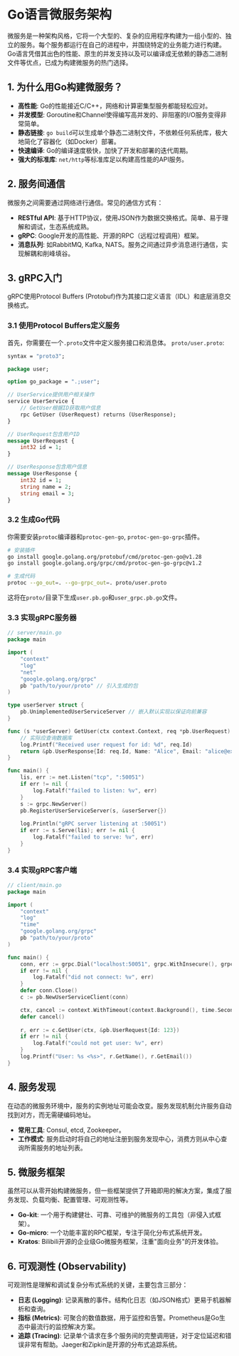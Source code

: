 # Go语言微服务架构

微服务是一种架构风格，它将一个大型的、复杂的应用程序构建为一组小型的、独立的服务。每个服务都运行在自己的进程中，并围绕特定的业务能力进行构建。Go语言凭借其出色的性能、原生的并发支持以及可以编译成无依赖的静态二进制文件等优点，已成为构建微服务的热门选择。

## 1. 为什么用Go构建微服务？

- **高性能**: Go的性能接近C/C++，网络和计算密集型服务都能轻松应对。
- **并发模型**: Goroutine和Channel使得编写高并发的、非阻塞的I/O服务变得非常简单。
- **静态链接**: `go build`可以生成单个静态二进制文件，不依赖任何系统库，极大地简化了容器化（如Docker）部署。
- **快速编译**: Go的编译速度极快，加快了开发和部署的迭代周期。
- **强大的标准库**: `net/http`等标准库足以构建高性能的API服务。

## 2. 服务间通信

微服务之间需要通过网络进行通信。常见的通信方式有：

- **RESTful API**: 基于HTTP协议，使用JSON作为数据交换格式。简单、易于理解和调试，生态系统成熟。
- **gRPC**: Google开发的高性能、开源的RPC（远程过程调用）框架。
- **消息队列**: 如RabbitMQ, Kafka, NATS。服务之间通过异步消息进行通信，实现解耦和削峰填谷。

## 3. gRPC入门

gRPC使用Protocol Buffers (Protobuf)作为其接口定义语言（IDL）和底层消息交换格式。

### 3.1 使用Protocol Buffers定义服务
首先，你需要在一个`.proto`文件中定义服务接口和消息体。
`proto/user.proto`:
```protobuf
syntax = "proto3";

package user;

option go_package = ".;user";

// UserService提供用户相关操作
service UserService {
    // GetUser根据ID获取用户信息
    rpc GetUser (UserRequest) returns (UserResponse);
}

// UserRequest包含用户ID
message UserRequest {
    int32 id = 1;
}

// UserResponse包含用户信息
message UserResponse {
    int32 id = 1;
    string name = 2;
    string email = 3;
}
```

### 3.2 生成Go代码
你需要安装`protoc`编译器和`protoc-gen-go`, `protoc-gen-go-grpc`插件。
```bash
# 安装插件
go install google.golang.org/protobuf/cmd/protoc-gen-go@v1.28
go install google.golang.org/grpc/cmd/protoc-gen-go-grpc@v1.2

# 生成代码
protoc --go_out=. --go-grpc_out=. proto/user.proto
```
这将在`proto/`目录下生成`user.pb.go`和`user_grpc.pb.go`文件。

### 3.3 实现gRPC服务器
```go
// server/main.go
package main

import (
    "context"
    "log"
    "net"
    "google.golang.org/grpc"
    pb "path/to/your/proto" // 引入生成的包
)

type userServer struct {
    pb.UnimplementedUserServiceServer // 嵌入默认实现以保证向前兼容
}

func (s *userServer) GetUser(ctx context.Context, req *pb.UserRequest) (*pb.UserResponse, error) {
    // 实际应查询数据库
    log.Printf("Received user request for id: %d", req.Id)
    return &pb.UserResponse{Id: req.Id, Name: "Alice", Email: "alice@example.com"}, nil
}

func main() {
    lis, err := net.Listen("tcp", ":50051")
    if err != nil {
        log.Fatalf("failed to listen: %v", err)
    }
    s := grpc.NewServer()
    pb.RegisterUserServiceServer(s, &userServer{})
    
    log.Println("gRPC server listening at :50051")
    if err := s.Serve(lis); err != nil {
        log.Fatalf("failed to serve: %v", err)
    }
}
```

### 3.4 实现gRPC客户端
```go
// client/main.go
package main

import (
    "context"
    "log"
    "time"
    "google.golang.org/grpc"
    pb "path/to/your/proto"
)

func main() {
    conn, err := grpc.Dial("localhost:50051", grpc.WithInsecure(), grpc.WithBlock())
    if err != nil {
        log.Fatalf("did not connect: %v", err)
    }
    defer conn.Close()
    c := pb.NewUserServiceClient(conn)

    ctx, cancel := context.WithTimeout(context.Background(), time.Second)
    defer cancel()
    
    r, err := c.GetUser(ctx, &pb.UserRequest{Id: 123})
    if err != nil {
        log.Fatalf("could not get user: %v", err)
    }
    log.Printf("User: %s <%s>", r.GetName(), r.GetEmail())
}
```

## 4. 服务发现

在动态的微服务环境中，服务的实例地址可能会改变。服务发现机制允许服务自动找到对方，而无需硬编码地址。
- **常用工具**: Consul, etcd, Zookeeper。
- **工作模式**: 服务启动时将自己的地址注册到服务发现中心，消费方则从中心查询所需服务的地址列表。

## 5. 微服务框架

虽然可以从零开始构建微服务，但一些框架提供了开箱即用的解决方案，集成了服务发现、负载均衡、配置管理、可观测性等。
- **Go-kit**: 一个用于构建健壮、可靠、可维护的微服务的工具包（非侵入式框架）。
- **Go-micro**: 一个功能丰富的RPC框架，专注于简化分布式系统开发。
- **Kratos**: Bilibili开源的企业级Go微服务框架，注重"面向业务"的开发体验。

## 6. 可观测性 (Observability)

可观测性是理解和调试复杂分布式系统的关键，主要包含三部分：
- **日志 (Logging)**: 记录离散的事件。结构化日志（如JSON格式）更易于机器解析和查询。
- **指标 (Metrics)**: 可聚合的数值数据，用于监控和告警。Prometheus是Go生态中最流行的监控解决方案。
- **追踪 (Tracing)**: 记录单个请求在多个服务间的完整调用链，对于定位延迟和错误非常有帮助。Jaeger和Zipkin是开源的分布式追踪系统。 